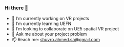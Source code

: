 ### Hi there 👋

- 🔭 I’m currently working on VR projects
- 🌱 I’m currently learning UEFN
- 👯 I’m looking to collaborate on UE5 spatial VR project
- 💬 Ask me about your project problem
- 📫 Reach me: shuvro.ahmed.sa@gmail.com
<!--
**Istiak-VR-dev/Istiak-VR-dev** is a ✨ _special_ ✨ repository because its `README.md` (this file) appears on your GitHub profile.

Here are some ideas to get you started:

- 😄 Pronouns: ...
- ⚡ Fun fact: ...
-->
